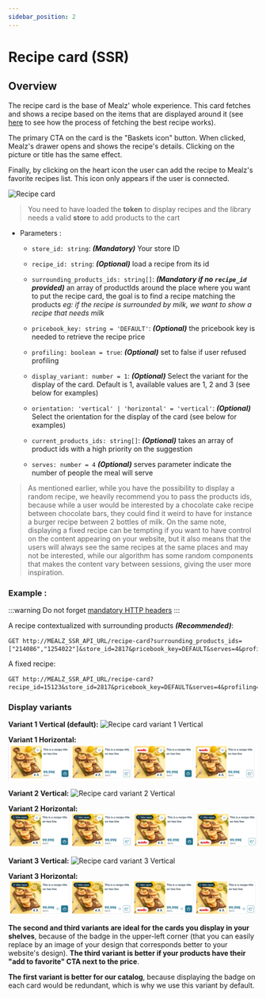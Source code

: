 ```yaml
---
sidebar_position: 2
---
```


# Recipe card (SSR)

## Overview

The recipe card is the base of Mealz' whole experience. This card fetches and shows a recipe based on the items that are displayed around it (see [here](../about/features#how-the-recipes-displayed-in-the-cards-are-chosen) to see how the process of fetching the best recipe works).

The primary CTA on the card is the "Baskets icon" button. When clicked, Mealz's drawer opens and shows the recipe's details. Clicking on the picture or title has the same effect.

Finally, by clicking on the heart icon the user can add the recipe to Mealz's favorite recipes list. This icon only appears if the user is connected.

![Recipe card](https://storage.googleapis.com/assets.miam.tech/kmm_documentation/web/examples/recipeCard.png "Recipe card")

> You need to have loaded the **token** to display recipes and the library needs a valid **store** to add products to the cart

- Parameters :

  - `store_id: string`:
  **_(Mandatory)_** Your store ID

  - `recipe_id: string`:
  **_(Optional)_** load a recipe from its id

  - `surrounding_products_ids: string[]`:
  **_(Mandatory if no `recipe_id` provided)_** an array of productIds around the place where you want to put the recipe card, the goal is to find a recipe matching the products
  _eg: if the recipe is surrounded by milk, we want to show a recipe that needs milk_

  - `pricebook_key: string = 'DEFAULT'`:
  **_(Optional)_** the pricebook key is needed to retrieve the recipe price

  - `profiling: boolean = true`:
  **_(Optional)_** set to false if user refused profiling

  - `display_variant: number = 1`:
  **_(Optional)_** Select the variant for the display of the card. Default is 1, available values are 1, 2 and 3 (see below for examples)

  - `orientation: 'vertical' | 'horizontal' = 'vertical'`:
  **_(Optional)_** Select the orientation for the display of the card (see below for examples)

  - `current_products_ids: string[]`:
  **_(Optional)_** takes an array of product ids with a high priority on the suggestion

  - `serves: number = 4`
  **_(Optional)_** serves parameter indicate the number of people the meal will serve

> As mentioned earlier, while you have the possibility to display a random recipe, we heavily recommend you to pass the products ids, because while a user would be interested by a chocolate cake recipe between chocolate bars, they could find it weird to have for instance a burger recipe between 2 bottles of milk.
> On the same note, displaying a fixed recipe can be tempting if you want to have control on the content appearing on your website, but it also means that the users will always see the same recipes at the same places and may not be interested, while our algorithm has some random components that makes the content vary between sessions, giving the user more inspiration.

### Example :

:::warning
Do not forget [mandatory HTTP headers](./pre-rendered-components#http-request-headers)
:::

A recipe contextualized with surrounding products **_(Recommended)_**:

```
GET http://MEALZ_SSR_API_URL/recipe-card?surrounding_products_ids=["214086","1254022"]&store_id=2817&pricebook_key=DEFAULT&serves=4&profiling=true&display_variant=3&orientation=horizontal
```

A fixed recipe:

```
GET http://MEALZ_SSR_API_URL/recipe-card?recipe_id=15123&store_id=2817&pricebook_key=DEFAULT&serves=4&profiling=true&display_variant=3&orientation=horizontal
```

### Display variants

**Variant 1 Vertical (default):**
![Recipe card variant 1 Vertical](https://storage.googleapis.com/assets.miam.tech/kmm_documentation/web/examples/CardsVariant1.png "Recipe card variant 1 Vertical")

**Variant 1 Horizontal:**
![Recipe card variant 1 Horizontal](../../../static/img/RecipeCardVariant1Horizontal.png "Recipe card variant 1 Horizontal")

**Variant 2 Vertical:**
![Recipe card variant 2 Vertical](https://storage.googleapis.com/assets.miam.tech/kmm_documentation/web/examples/CardsVariant2.png "Recipe card variant 2 Vertical")

**Variant 2 Horizontal:**
![Recipe card variant 2 Horizontal](../../../static/img/RecipeCardVariant2Horizontal.png "Recipe card variant 2 Horizontal")

**Variant 3 Vertical:**
![Recipe card variant 3 Vertical](https://storage.googleapis.com/assets.miam.tech/kmm_documentation/web/examples/CardsVariant3.png "Recipe card variant 3 Vertical")

**Variant 3 Horizontal:**
![Recipe card variant 3 Horizontal](../../../static/img/RecipeCardVariant3Horizontal.png "Recipe card variant 4 Horizontal")


**The second and third variants are ideal for the cards you display in your shelves**, because of the badge in the upper-left corner (that you can easily replace by an image of your design that corresponds better to your website's design). **The third variant is better if your products have their "add to favorite" CTA next to the price**.

**The first variant is better for our catalog**, because displaying the badge on each card would be redundant, which is why we use this variant by default.
